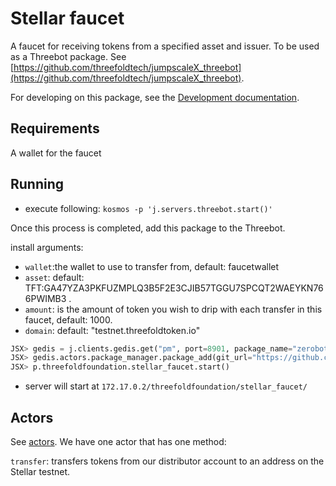 # Stellar faucet

A faucet for receiving tokens from a specified asset and issuer.
To be used as a Threebot package. See [https://github.com/threefoldtech/jumpscaleX_threebot](https://github.com/threefoldtech/jumpscaleX_threebot).

For developing on this package, see the [Development documentation](./development.md).

## Requirements

A wallet for the faucet

## Running

- execute following:
`kosmos -p 'j.servers.threebot.start()'`

Once this process is completed, add this package to the Threebot.

install arguments:

- `wallet`:the wallet to use to transfer from, default: faucetwallet
- `asset`: default: TFT:GA47YZA3PKFUZMPLQ3B5F2E3CJIB57TGGU7SPCQT2WAEYKN766PWIMB3 .
- `amount`: is the amount of token you wish to drip with each transfer in this faucet, default: 1000.
- `domain`: default: "testnet.threefoldtoken.io"

```python
JSX> gedis = j.clients.gedis.get("pm", port=8901, package_name="zerobot.packagemanager")
JSX> gedis.actors.package_manager.package_add(git_url="https://github.com/threefoldfoundation/tft-stellar/tree/master/ThreeBotPackages/stellar-faucet", install_kwargs={"domain": "testnet.threefold.io"})
JSX> p.threefoldfoundation.stellar_faucet.start()
```

- server will start at `172.17.0.2/threefoldfoundation/stellar_faucet/`

## Actors

See [actors](../actors). We have one actor that has one method:

`transfer`: transfers tokens from our distributor account to an address on the Stellar testnet.